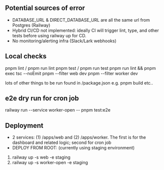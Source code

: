 ## Potential sources of error
- DATABASE_URL & DIRECT_DATABASE_URL are all the same url from Postgres (Railway)
- Hybrid CI/CD not implemented: ideally CI will trigger lint, type, and other tests before using railway up for CD. 
- No monitoring/alerting infra (Slack/Lark webhooks)

## Local checks
pnpm lint / pnpm run lint
pnpm test / pnpm run test
pnpm run lint && pnpm exec tsc --noEmit
pnpm --filter web dev
pnpm --filter worker dev

lots of other things to be run found in /package.json
e.g. pnpm build etc..

## e2e dry run for cron job
railway run --service worker-open -- pnpm test:e2e

## Deployment
- 2 services: (1) /apps/web and (2) /apps/worker. The first is for the dashboard and related logic; second for cron job 
- DEPLOY FROM ROOT: (currently using staging environment)
1. railway up -s web -e staging
2. railway up -s worker-open -e staging
